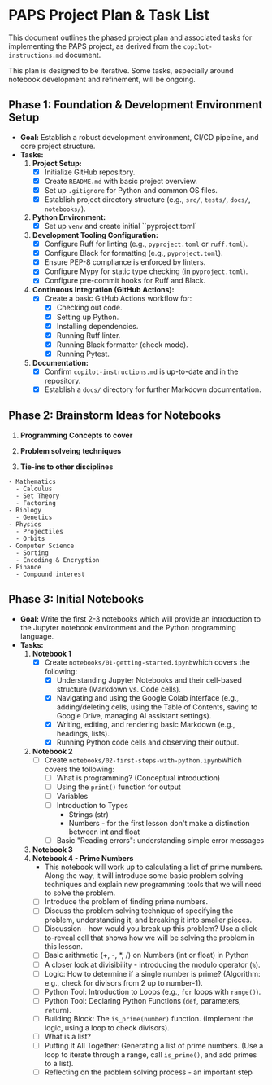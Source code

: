 # PAPS Project Plan & Task List

This document outlines the phased project plan and associated tasks for implementing the PAPS project, as derived from the `copilot-instructions.md` document.

This plan is designed to be iterative. Some tasks, especially around notebook development and refinement, will be ongoing.

## Phase 1: Foundation & Development Environment Setup

* **Goal:** Establish a robust development environment, CI/CD pipeline, and core project structure.
* **Tasks:**
    1. **Project Setup:**
        * [x] Initialize GitHub repository.
        * [x] Create `README.md` with basic project overview.
        * [x] Set up `.gitignore` for Python and common OS files.
        * [x] Establish project directory structure (e.g., `src/`, `tests/`, `docs/`, `notebooks/`).
    2. **Python Environment:**
        * [x] Set up `venv` and create initial ``pyproject.toml`
    3. **Development Tooling Configuration:**
        * [x] Configure Ruff for linting (e.g., `pyproject.toml` or `ruff.toml`).
        * [x] Configure Black for formatting (e.g., `pyproject.toml`).
        * [x] Ensure PEP-8 compliance is enforced by linters.
        * [x] Configure Mypy for static type checking (in `pyproject.toml`).
        * [x] Configure pre-commit hooks for Ruff and Black.
    4. **Continuous Integration (GitHub Actions):**
        * [x] Create a basic GitHub Actions workflow for:
            * [x] Checking out code.
            * [x] Setting up Python.
            * [x] Installing dependencies.
            * [x] Running Ruff linter.
            * [x] Running Black formatter (check mode).
            * [x] Running Pytest.
    5. **Documentation:**
        * [x] Confirm `copilot-instructions.md` is up-to-date and in the repository.
        * [x] Establish a `docs/` directory for further Markdown documentation.

## Phase 2: Brainstorm Ideas for Notebooks

  1. **Programming Concepts to cover**

  2. **Problem solveing techniques**

  3. **Tie-ins to other disciplines**

    - Mathematics
      - Calculus
      - Set Theory
      - Factoring
    - Biology
      - Genetics
    - Physics
      - Projectiles
      - Orbits
    - Computer Science
      - Sorting
      - Encoding & Encryption
    - Finance
      - Compound interest

## Phase 3: Initial Notebooks

* **Goal:** Write the first 2-3 notebooks which will provide an introduction to the Jupyter notebook environment and the Python programming language.
* **Tasks:**
    1. **Notebook 1**
        * [x] Create `notebooks/01-getting-started.ipynb`which covers the following:
          * [x] Understanding Jupyter Notebooks and their cell-based structure (Markdown vs. Code cells).
          * [x] Navigating and using the Google Colab interface (e.g., adding/deleting cells, using the Table of Contents, saving to Google Drive, managing AI assistant settings).
          * [x] Writing, editing, and rendering basic Markdown (e.g., headings, lists).
          * [x] Running Python code cells and observing their output.
    2. **Notebook 2**
        * [ ] Create `notebooks/02-first-steps-with-python.ipynb`which covers the following:
          * [ ] What is programming? (Conceptual introduction)
          * [ ] Using the `print()` function for output
          * [ ] Variables
          * [ ] Introduction to Types
            * Strings (str)
            * Numbers - for the first lesson don't make a distinction between int and float
          * [ ] Basic "Reading errors": understanding simple error messages
    3. **Notebook 3**
    4. **Notebook 4 - Prime Numbers**
        * This notebook will work up to calculating a list of prime numbers.  Along the way, it will introduce some basic problem solving techniques and explain new programming tools that we will need to solve the problem.
        * [ ] Introduce the problem of finding prime numbers.
        * [ ] Discuss the problem solving technique of specifying the problem, understanding it, and breaking it into smaller pieces.
        * [ ] Discussion - how would you break up this problem?  Use a click-to-reveal cell that shows how we will be solving the problem in this lesson.
        * [ ] Basic arithmetic (+, -, *, /) on Numbers (int or float) in Python
        * [ ] A closer look at divisibility - introducing the modulo operator (`%`).
        * [ ] Logic: How to determine if a single number is prime? (Algorithm: e.g., check for divisors from 2 up to number-1).
        * [ ] Python Tool: Introduction to Loops (e.g., `for` loops with `range()`).
        * [ ] Python Tool: Declaring Python Functions (`def`, parameters, `return`).
        * [ ] Building Block: The `is_prime(number)` function. (Implement the logic, using a loop to check divisors).
        * [ ] What is a list?
        * [ ] Putting It All Together: Generating a list of prime numbers. (Use a loop to iterate through a range, call `is_prime()`, and add primes to a list).
        * [ ] Reflecting on the problem solving process - an important step
